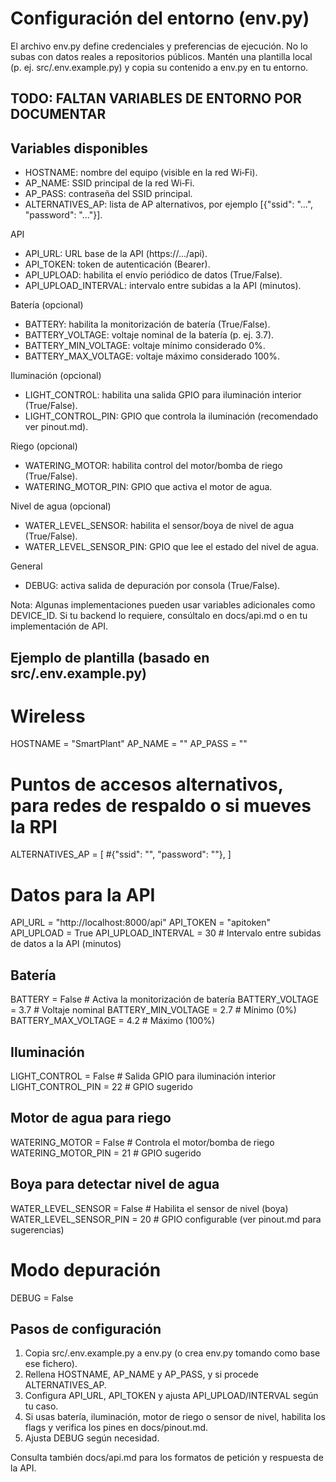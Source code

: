 # Configuración del entorno (env.py)

El archivo env.py define credenciales y preferencias de ejecución. No lo subas con datos reales a repositorios públicos. Mantén una plantilla local (p. ej. src/.env.example.py) y copia su contenido a env.py en tu entorno.





## TODO: FALTAN VARIABLES DE ENTORNO POR DOCUMENTAR




## Variables disponibles
- HOSTNAME: nombre del equipo (visible en la red Wi‑Fi).
- AP_NAME: SSID principal de la red Wi‑Fi.
- AP_PASS: contraseña del SSID principal.
- ALTERNATIVES_AP: lista de AP alternativos, por ejemplo [{"ssid": "...", "password": "..."}].

API
- API_URL: URL base de la API (https://.../api).
- API_TOKEN: token de autenticación (Bearer).
- API_UPLOAD: habilita el envío periódico de datos (True/False).
- API_UPLOAD_INTERVAL: intervalo entre subidas a la API (minutos).

Batería (opcional)
- BATTERY: habilita la monitorización de batería (True/False).
- BATTERY_VOLTAGE: voltaje nominal de la batería (p. ej. 3.7).
- BATTERY_MIN_VOLTAGE: voltaje mínimo considerado 0%.
- BATTERY_MAX_VOLTAGE: voltaje máximo considerado 100%.

Iluminación (opcional)
- LIGHT_CONTROL: habilita una salida GPIO para iluminación interior (True/False).
- LIGHT_CONTROL_PIN: GPIO que controla la iluminación (recomendado ver pinout.md).

Riego (opcional)
- WATERING_MOTOR: habilita control del motor/bomba de riego (True/False).
- WATERING_MOTOR_PIN: GPIO que activa el motor de agua.

Nivel de agua (opcional)
- WATER_LEVEL_SENSOR: habilita el sensor/boya de nivel de agua (True/False).
- WATER_LEVEL_SENSOR_PIN: GPIO que lee el estado del nivel de agua.

General
- DEBUG: activa salida de depuración por consola (True/False).

Nota: Algunas implementaciones pueden usar variables adicionales como DEVICE_ID. Si tu backend lo requiere, consúltalo en docs/api.md o en tu implementación de API.

## Ejemplo de plantilla (basado en src/.env.example.py)

# Wireless
HOSTNAME = "SmartPlant"
AP_NAME = ""
AP_PASS = ""

# Puntos de accesos alternativos, para redes de respaldo o si mueves la RPI
ALTERNATIVES_AP = [
    #{"ssid": "", "password": ""},
]

# Datos para la API
API_URL = "http://localhost:8000/api"
API_TOKEN = "apitoken"
API_UPLOAD = True
API_UPLOAD_INTERVAL = 30  # Intervalo entre subidas de datos a la API (minutos)

## Batería
BATTERY = False            # Activa la monitorización de batería
BATTERY_VOLTAGE = 3.7      # Voltaje nominal
BATTERY_MIN_VOLTAGE = 2.7  # Mínimo (0%)
BATTERY_MAX_VOLTAGE = 4.2  # Máximo (100%)

## Iluminación
LIGHT_CONTROL = False      # Salida GPIO para iluminación interior
LIGHT_CONTROL_PIN = 22     # GPIO sugerido

## Motor de agua para riego
WATERING_MOTOR = False     # Controla el motor/bomba de riego
WATERING_MOTOR_PIN = 21    # GPIO sugerido

## Boya para detectar nivel de agua
WATER_LEVEL_SENSOR = False     # Habilita el sensor de nivel (boya)
WATER_LEVEL_SENSOR_PIN = 20    # GPIO configurable (ver pinout.md para sugerencias)

# Modo depuración
DEBUG = False

## Pasos de configuración
1. Copia src/.env.example.py a env.py (o crea env.py tomando como base ese fichero).
2. Rellena HOSTNAME, AP_NAME y AP_PASS, y si procede ALTERNATIVES_AP.
3. Configura API_URL, API_TOKEN y ajusta API_UPLOAD/INTERVAL según tu caso.
4. Si usas batería, iluminación, motor de riego o sensor de nivel, habilita los flags y verifica los pines en docs/pinout.md.
5. Ajusta DEBUG según necesidad.

Consulta también docs/api.md para los formatos de petición y respuesta de la API.
